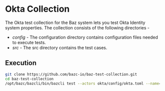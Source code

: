 # Okta Collection

The Okta test collection for the Baz system lets you test Okta Identity system properties. The collection consists of the following directories -

- *config* - The configuration directory contains configuration files needed to execute tests.
- *src* - The src directory contains the test cases.

## Execution

```bash
git clone https://github.com/bazc-io/baz-test-collection.git
cd baz-test-collection
/opt/bazc/bazcli/bin/bazcli test --actors okta/config/okta.toml --name="Okta Stage tests" --output=report.csv okta/
```
